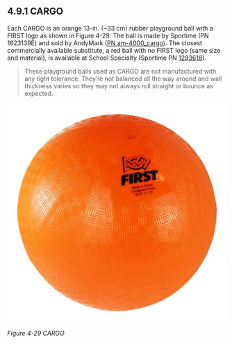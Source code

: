 ## 4.9.1 CARGO
Each CARGO is an orange 13-in. (~33 cm) rubber playground ball with a FIRST logo as shown in Figure
4-29. The ball is made by Sportime (PN 1623139E) and sold by AndyMark ([PN am-4000_cargo](http://www.andymark.com/2019cargo)). The
closest commercially available substitute, a red ball with no FIRST logo (same size and material), is
available at School Specialty (Sportime PN [1293618](https://www.schoolspecialty.com/playground-ball-1293618)).

>These playground balls used as CARGO are not manufactured with any tight tolerance.
They’re not balanced all the way around and wall thickness varies so they may not
always roll straight or bounce as expected.

![Figure 4-29](./Figure_4-29.png)

*Figure 4-29 CARGO*